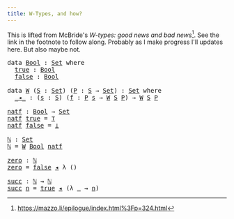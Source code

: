 ```yaml
---
title: W-Types, and how?
---
```

<!--
<pre class="Agda"><a id="43" class="Symbol">{-#</a> <a id="47" class="Keyword">OPTIONS</a> <a id="55" class="Pragma">--without-K</a> <a id="67" class="Symbol">#-}</a>

<a id="72" class="Keyword">module</a> <a id="79" href="W.html" class="Module">W</a> <a id="81" class="Keyword">where</a>

<a id="88" class="Keyword">open</a> <a id="93" class="Keyword">import</a> <a id="100" href="Data.Unit.html" class="Module">Data.Unit</a>
<a id="110" class="Keyword">open</a> <a id="115" class="Keyword">import</a> <a id="122" href="Data.Empty.html" class="Module">Data.Empty</a>
</pre>-->

This is lifted from McBride's _W-types: good news and bad
news_[^1]. See the link in the footnote to follow along. Probably as I
make progress I'll updates here. But also maybe not.

<pre class="Agda"><a id="329" class="Keyword">data</a> <a id="Bool"></a><a id="334" href="W.html#334" class="Datatype">Bool</a> <a id="339" class="Symbol">:</a> <a id="341" href="Agda.Primitive.html#311" class="Primitive">Set</a> <a id="345" class="Keyword">where</a>
  <a id="Bool.true"></a><a id="353" href="W.html#353" class="InductiveConstructor">true</a> <a id="358" class="Symbol">:</a> <a id="360" href="W.html#334" class="Datatype">Bool</a>
  <a id="Bool.false"></a><a id="367" href="W.html#367" class="InductiveConstructor">false</a> <a id="373" class="Symbol">:</a> <a id="375" href="W.html#334" class="Datatype">Bool</a>

<a id="381" class="Keyword">data</a> <a id="W"></a><a id="386" href="W.html#386" class="Datatype">W</a> <a id="388" class="Symbol">(</a><a id="389" href="W.html#389" class="Bound">S</a> <a id="391" class="Symbol">:</a> <a id="393" href="Agda.Primitive.html#311" class="Primitive">Set</a><a id="396" class="Symbol">)</a> <a id="398" class="Symbol">(</a><a id="399" href="W.html#399" class="Bound">P</a> <a id="401" class="Symbol">:</a> <a id="403" href="W.html#389" class="Bound">S</a> <a id="405" class="Symbol">→</a> <a id="407" href="Agda.Primitive.html#311" class="Primitive">Set</a><a id="410" class="Symbol">)</a> <a id="412" class="Symbol">:</a> <a id="414" href="Agda.Primitive.html#311" class="Primitive">Set</a> <a id="418" class="Keyword">where</a>
  <a id="W._◂_"></a><a id="426" href="W.html#426" class="InductiveConstructor Operator">_◂_</a> <a id="430" class="Symbol">:</a> <a id="432" class="Symbol">(</a><a id="433" href="W.html#433" class="Bound">s</a> <a id="435" class="Symbol">:</a> <a id="437" href="W.html#389" class="Bound">S</a><a id="438" class="Symbol">)</a> <a id="440" class="Symbol">(</a><a id="441" href="W.html#441" class="Bound">f</a> <a id="443" class="Symbol">:</a> <a id="445" href="W.html#399" class="Bound">P</a> <a id="447" href="W.html#433" class="Bound">s</a> <a id="449" class="Symbol">→</a> <a id="451" href="W.html#386" class="Datatype">W</a> <a id="453" href="W.html#389" class="Bound">S</a> <a id="455" href="W.html#399" class="Bound">P</a><a id="456" class="Symbol">)</a> <a id="458" class="Symbol">→</a> <a id="460" href="W.html#386" class="Datatype">W</a> <a id="462" href="W.html#389" class="Bound">S</a> <a id="464" href="W.html#399" class="Bound">P</a>

<a id="natf"></a><a id="467" href="W.html#467" class="Function">natf</a> <a id="472" class="Symbol">:</a> <a id="474" href="W.html#334" class="Datatype">Bool</a> <a id="479" class="Symbol">→</a> <a id="481" href="Agda.Primitive.html#311" class="Primitive">Set</a>
<a id="485" href="W.html#467" class="Function">natf</a> <a id="490" href="W.html#353" class="InductiveConstructor">true</a> <a id="495" class="Symbol">=</a> <a id="497" href="Agda.Builtin.Unit.html#149" class="Record">⊤</a>
<a id="499" href="W.html#467" class="Function">natf</a> <a id="504" href="W.html#367" class="InductiveConstructor">false</a> <a id="510" class="Symbol">=</a> <a id="512" href="Data.Empty.html#886" class="Function">⊥</a>

<a id="ℕ"></a><a id="515" href="W.html#515" class="Function">ℕ</a> <a id="517" class="Symbol">:</a> <a id="519" href="Agda.Primitive.html#311" class="Primitive">Set</a>
<a id="523" href="W.html#515" class="Function">ℕ</a> <a id="525" class="Symbol">=</a> <a id="527" href="W.html#386" class="Datatype">W</a> <a id="529" href="W.html#334" class="Datatype">Bool</a> <a id="534" href="W.html#467" class="Function">natf</a>

<a id="zero"></a><a id="540" href="W.html#540" class="Function">zero</a> <a id="545" class="Symbol">:</a> <a id="547" href="W.html#515" class="Function">ℕ</a>
<a id="549" href="W.html#540" class="Function">zero</a> <a id="554" class="Symbol">=</a> <a id="556" href="W.html#367" class="InductiveConstructor">false</a> <a id="562" href="W.html#426" class="InductiveConstructor Operator">◂</a> <a id="564" class="Symbol">λ</a> <a id="566" class="Symbol">()</a> 

<a id="succ"></a><a id="571" href="W.html#571" class="Function">succ</a> <a id="576" class="Symbol">:</a> <a id="578" href="W.html#515" class="Function">ℕ</a> <a id="580" class="Symbol">→</a> <a id="582" href="W.html#515" class="Function">ℕ</a>
<a id="584" href="W.html#571" class="Function">succ</a> <a id="589" href="W.html#589" class="Bound">n</a> <a id="591" class="Symbol">=</a> <a id="593" href="W.html#353" class="InductiveConstructor">true</a> <a id="598" href="W.html#426" class="InductiveConstructor Operator">◂</a> <a id="600" class="Symbol">(λ</a> <a id="603" href="W.html#603" class="Bound">_</a> <a id="605" class="Symbol">→</a> <a id="607" href="W.html#589" class="Bound">n</a><a id="608" class="Symbol">)</a>
</pre>
[^1]: https://mazzo.li/epilogue/index.html%3Fp=324.html
